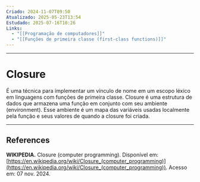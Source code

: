 ```yaml
---
Criado: 2024-11-07T09:50
Atualizado: 2025-05-23T13:54
Estudado: 2025-07-16T10:26
Links:
  - "[[Programação de computadores]]"
  - "[[Funções de primeira classe (first-class functions)]]"
---
```

---
# Closure

É uma técnica para implementar um vínculo de nome em um escopo léxico em linguagens com funções de primeira classe. Closure é uma estrutura de dados que armazena uma função em conjunto com seu ambiente (environment). Esse ambiente é um mapa das variáveis usadas localmente pela função e seus valores de quando a closure foi criada.

---
## References

**WIKIPEDIA.** Closure (computer programming). Disponível em: [https://en.wikipedia.org/wiki/Closure_(computer_programming)](https://en.wikipedia.org/wiki/Closure_(computer_programming)). Acesso em: 07 nov. 2024.